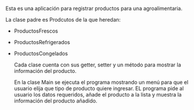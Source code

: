 Esta es una aplicación para registrar productos para una agroalimentaria.

La clase padre es Prodcutos de la que heredan:
- ProductosFrescos
- ProductosRefrigerados
- ProductosCongelados

  Cada clase cuenta con sus getter, setter y un método para mostrar la información del producto.

  En la clase Main se ejecuta el programa mostrando un menú para que el usuario elija que tipo de producto quiere ingresar.
  EL programa pide al usuario los datos requeridos, añade el producto a la lista y muestra la información del producto añadido.
